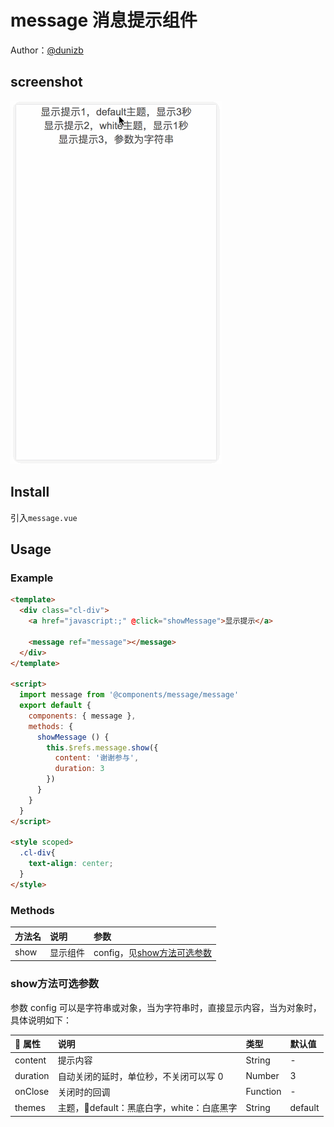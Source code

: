 # message 消息提示组件

Author：[@dunizb](https://github.com/dunizb)

## screenshot
![screenshot.gifpng](screenshot.gif)

## Install
引入`message.vue`

## Usage

### Example
```html
<template>
  <div class="cl-div">
    <a href="javascript:;" @click="showMessage">显示提示</a>

    <message ref="message"></message>
  </div>
</template>

<script>
  import message from '@components/message/message'
  export default {
    components: { message },
    methods: {
      showMessage () {
        this.$refs.message.show({
          content: '谢谢参与',
          duration: 3
        })
      }
    }
  }
</script>

<style scoped>
  .cl-div{
    text-align: center;
  }
</style>
```

### Methods

|方法名    |       说明    |   参数 |
|:--------|:-------------|:----------|
|show     | 显示组件      |   config，见[show方法可选参数](#show方法可选参数)  |

### show方法可选参数

参数 config 可以是字符串或对象，当为字符串时，直接显示内容，当为对象时，具体说明如下：

| 属性     |       说明    |   类型   |   默认值   |
|:--------|:-------------|:----------|:---------|
|content  | 提示内容      |    String  | -  |
|duration |自动关闭的延时，单位秒，不关闭可以写 0| Number| 3|
|onClose  |关闭时的回调  |Function| - |
|themes|  主题，default：黑底白字，white：白底黑字| String | default|

